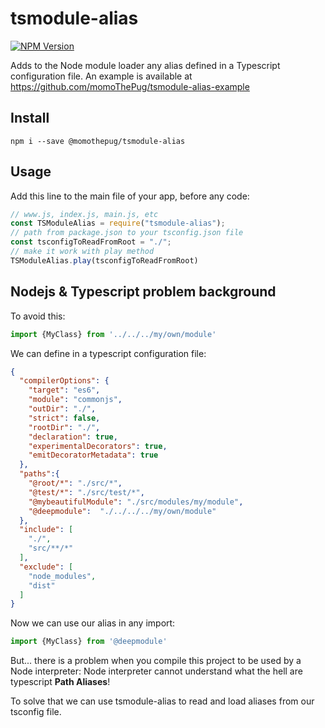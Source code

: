 # tsmodule-alias
[![NPM Version][npm-image]][npm-url]

Adds to the Node module loader any alias defined in a Typescript configuration file. An example is available at https://github.com/momoThePug/tsmodule-alias-example 

## Install

```
npm i --save @momothepug/tsmodule-alias
```
## Usage
Add this line to the main file of your app, before any code: 

```js
// www.js, index.js, main.js, etc
const TSModuleAlias = require("tsmodule-alias");
// path from package.json to your tsconfig.json file
const tsconfigToReadFromRoot = "./";
// make it work with play method
TSModuleAlias.play(tsconfigToReadFromRoot)
```

## Nodejs & Typescript problem background

To avoid this: 
```typescript
import {MyClass} from '../../../my/own/module'
```

We can define in a typescript configuration file: 
```json
{
  "compilerOptions": {
    "target": "es6",
    "module": "commonjs",
    "outDir": "./",
    "strict": false,
    "rootDir": "./",
    "declaration": true,
    "experimentalDecorators": true,
    "emitDecoratorMetadata": true
  },
  "paths":{
    "@root/*": "./src/*",
    "@test/*": "./src/test/*",
    "@mybeautifulModule": "./src/modules/my/module",
    "@deepmodule":  "./../../../my/own/module"
  },
  "include": [
    "./",
    "src/**/*"
  ],
  "exclude": [
    "node_modules",
    "dist"
  ]
}
```

Now we can use our alias in any import:

```typescript
import {MyClass} from '@deepmodule'
```

But... there is a problem when you compile this project to be used by a Node interpreter:  Node interpreter cannot understand what the hell are  typescript **Path Aliases**! 

To solve that we can use tsmodule-alias to read and load aliases from our tsconfig file.

[npm-image]: https://img.shields.io/npm/v/@momothepug/tsmodule-alias.svg
[npm-url]: https://npmjs.org/package/@momothepug/tsmodule-alias